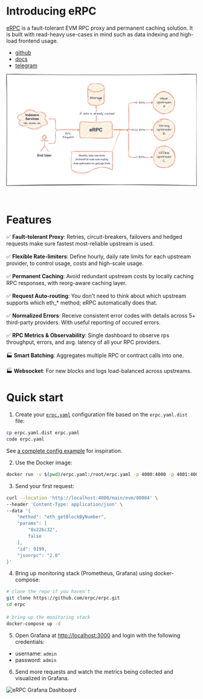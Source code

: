 # Introducing eRPC

[eRPC](https://erpc.cloud/) is a fault-tolerant EVM RPC proxy and permanent caching solution. It is built with read-heavy use-cases in mind such as data indexing and high-load frontend usage.

* [github](https://github.com/erpc/erpc)<br/>
* [docs](https://docs.erpc.cloud/)<br/>
* [telegram](https://t.me/erpc_cloud)<br/>

![Architecture](./assets/hla-diagram.svg)

<br />

# Features

✅ **Fault-tolerant Proxy**: Retries, circuit-breakers, failovers and hedged requests make sure fastest most-reliable upstream is used. <br/><br/>
✅ **Flexible Rate-limiters**: Define hourly, daily rate limits for each upstream provider, to control usage, costs and high-scale usage.<br/><br/>
✅ **Permanent Caching**: Avoid redundant upstream costs by locally caching RPC responses, with reorg-aware caching layer.<br/><br/>
✅ **Request Auto-routing**: You don't need to think about which upstream supports which eth\_\* method; eRPC automatically does that.<br/><br/>
✅ **Normalized Errors**: Receive consistent error codes with details across 5+ third-party providers. With useful reporting of occured errors.<br/><br/>
✅ **RPC Metrics & Observability**: Single dashboard to observe rps throughput, errors, and avg. latency of all your RPC providers.<br/><br/>
🏭 **Smart Batching**: Aggregates multiple RPC or contract calls into one.<br/><br/>
🏭 **Websocket**: For new blocks and logs load-balanced across upstreams.<br/>

# Quick start

1. Create your [`erpc.yaml`](https://docs.erpc.cloud/config/example) configuration file based on the `erpc.yaml.dist` file:

```bash
cp erpc.yaml.dist erpc.yaml
code erpc.yaml
```

See [a complete config example](https://docs.erpc.cloud/config/example) for inspiration.

2. Use the Docker image:

```bash
docker run -v $(pwd)/erpc.yaml:/root/erpc.yaml -p 4000:4000 -p 4001:4001 ghcr.io/erpc/erpc:latest
```

3. Send your first request:

```bash
curl --location 'http://localhost:4000/main/evm/80084' \
--header 'Content-Type: application/json' \
--data '{
    "method": "eth_getBlockByNumber",
    "params": [
        "0x226c32",
        false
    ],
    "id": 9199,
    "jsonrpc": "2.0"
}'
```

4. Bring up monitoring stack (Prometheus, Grafana) using docker-compose:

```bash
# clone the repo if you haven't
git clone https://github.com/erpc/erpc.git
cd erpc

# bring up the monitoring stack
docker-compose up -d
```

5. Open Grafana at [http://localhost:3000](http://localhost:3000) and login with the following credentials:

- username: `admin`
- password: `admin`

6. Send more requests and watch the metrics being collected and visualized in Grafana.

![eRPC Grafana Dashboard](/assets/monitoring-example-erpc.png)
